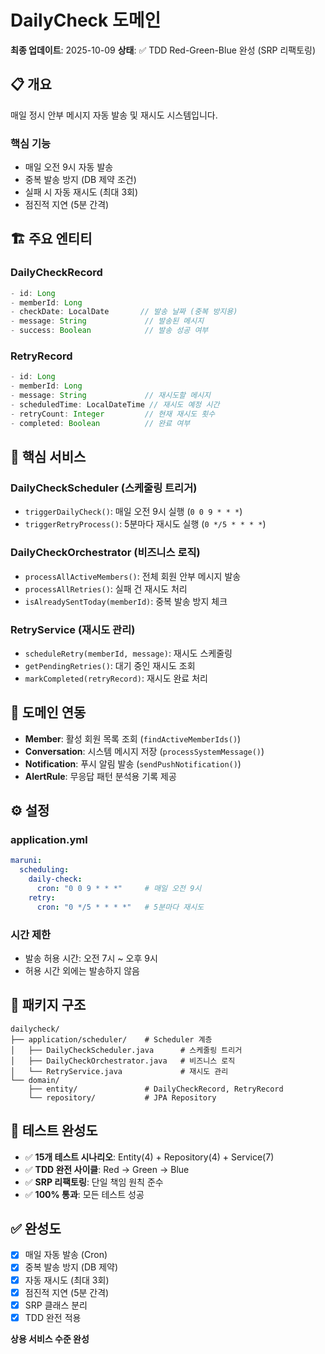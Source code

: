 # DailyCheck 도메인

**최종 업데이트**: 2025-10-09
**상태**: ✅ TDD Red-Green-Blue 완성 (SRP 리팩토링)

## 📋 개요

매일 정시 안부 메시지 자동 발송 및 재시도 시스템입니다.

### 핵심 기능
- 매일 오전 9시 자동 발송
- 중복 발송 방지 (DB 제약 조건)
- 실패 시 자동 재시도 (최대 3회)
- 점진적 지연 (5분 간격)

## 🏗️ 주요 엔티티

### DailyCheckRecord
```java
- id: Long
- memberId: Long
- checkDate: LocalDate       // 발송 날짜 (중복 방지용)
- message: String             // 발송된 메시지
- success: Boolean            // 발송 성공 여부
```

### RetryRecord
```java
- id: Long
- memberId: Long
- message: String             // 재시도할 메시지
- scheduledTime: LocalDateTime // 재시도 예정 시간
- retryCount: Integer         // 현재 재시도 횟수
- completed: Boolean          // 완료 여부
```

## 🔧 핵심 서비스

### DailyCheckScheduler (스케줄링 트리거)
- `triggerDailyCheck()`: 매일 오전 9시 실행 (`0 0 9 * * *`)
- `triggerRetryProcess()`: 5분마다 재시도 실행 (`0 */5 * * * *`)

### DailyCheckOrchestrator (비즈니스 로직)
- `processAllActiveMembers()`: 전체 회원 안부 메시지 발송
- `processAllRetries()`: 실패 건 재시도 처리
- `isAlreadySentToday(memberId)`: 중복 발송 방지 체크

### RetryService (재시도 관리)
- `scheduleRetry(memberId, message)`: 재시도 스케줄링
- `getPendingRetries()`: 대기 중인 재시도 조회
- `markCompleted(retryRecord)`: 재시도 완료 처리

## 🔗 도메인 연동

- **Member**: 활성 회원 목록 조회 (`findActiveMemberIds()`)
- **Conversation**: 시스템 메시지 저장 (`processSystemMessage()`)
- **Notification**: 푸시 알림 발송 (`sendPushNotification()`)
- **AlertRule**: 무응답 패턴 분석용 기록 제공

## ⚙️ 설정

### application.yml
```yaml
maruni:
  scheduling:
    daily-check:
      cron: "0 0 9 * * *"     # 매일 오전 9시
    retry:
      cron: "0 */5 * * * *"   # 5분마다 재시도
```

### 시간 제한
- 발송 허용 시간: 오전 7시 ~ 오후 9시
- 허용 시간 외에는 발송하지 않음

## 📁 패키지 구조

```
dailycheck/
├── application/scheduler/    # Scheduler 계층
│   ├── DailyCheckScheduler.java      # 스케줄링 트리거
│   ├── DailyCheckOrchestrator.java   # 비즈니스 로직
│   └── RetryService.java             # 재시도 관리
└── domain/
    ├── entity/               # DailyCheckRecord, RetryRecord
    └── repository/           # JPA Repository
```

## 🧪 테스트 완성도

- ✅ **15개 테스트 시나리오**: Entity(4) + Repository(4) + Service(7)
- ✅ **TDD 완전 사이클**: Red → Green → Blue
- ✅ **SRP 리팩토링**: 단일 책임 원칙 준수
- ✅ **100% 통과**: 모든 테스트 성공

## ✅ 완성도

- [x] 매일 자동 발송 (Cron)
- [x] 중복 발송 방지 (DB 제약)
- [x] 자동 재시도 (최대 3회)
- [x] 점진적 지연 (5분 간격)
- [x] SRP 클래스 분리
- [x] TDD 완전 적용

**상용 서비스 수준 완성**

